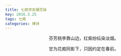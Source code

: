 ```yaml
---
title: 七绝学友摄花咏
key: 2016.3.25
tags: 七绝
categories: 律诗
---
```


<p align="center">芬芳桃李靠山边，红紫纷纭染淡烟。
</p>
<p align="center">甘为花痴同影下，只因约定在春前。
</p>
<p align="center"></br>
</p>

